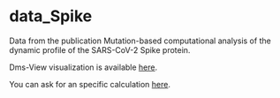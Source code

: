 # data_Spike

Data from the publication Mutation-based computational analysis of the dynamic profile of the SARS-CoV-2 Spike protein.

Dms-View visualization is available [here](https://dms-view.github.io/?markdown-url=https%3A%2F%2Fraw.githubusercontent.com%2Fnataliateruel%2Fdata_Spike%2Fmain%2Finfo.md&data-url=https%3A%2F%2Fraw.githubusercontent.com%2Fnataliateruel%2Fdata_Spike%2Fmain%2Fvibentropy_occupancy_dmsdata.csv&condition=beta%3D1&site_metric=site_median&mutation_metric=mut_diff_delta&selected_sites=G232%2CK417%2CN501&protein-data-color=&protein-other-color=&pdb-url=https%3A%2F%2Fraw.githubusercontent.com%2Fnataliateruel%2Fdata_Spike%2Fmain%2F6vxx_filled.pdb).

You can ask for an specific calculation [here](https://nataliateruel.github.io/).
